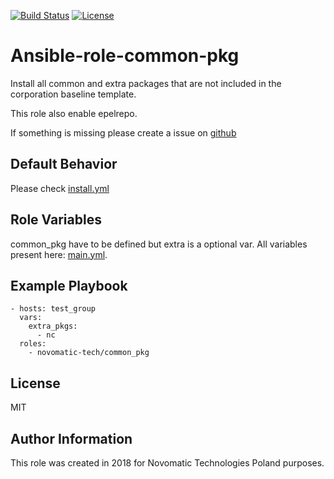 [![Build Status](https://travis-ci.org/novomatic-tech/ansible-role-common-pkg.svg?branch=master)](https://travis-ci.org/novomatic-tech/ansible-role-storage-init) [![License](https://img.shields.io/badge/license-MIT%20License-brightgreen.svg)](https://opensource.org/licenses/MIT)

Ansible-role-common-pkg
=========

Install all common and extra packages that are not included in the corporation baseline template.

This role also enable epelrepo.

If something is missing please create a issue on [github](https://github.com/novomatic-tech/ansible-role-common-pkg)

Default Behavior
-----------------
Please check [install.yml](./tasks/install.yml)

Role Variables
--------------
common_pkg have to be defined but extra is a optional var.
All variables present here: [main.yml](./defaults/main.yml).


Example Playbook
----------------
```
- hosts: test_group
  vars:
    extra_pkgs:
      - nc
  roles:
    - novomatic-tech/common_pkg
```
 License
 -------

 MIT


Author Information
------------------

This role was created in 2018 for Novomatic Technologies Poland purposes.
